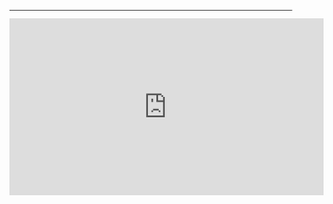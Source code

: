 ﻿

---
<iframe width="560" height="315" src="https://www.youtube.com/embed/0er_5obH2Zg?list=PL1DEQjXG2xnLss44EgCJq1bAM-Blgf2jd" frameborder="0" allowfullscreen></iframe>